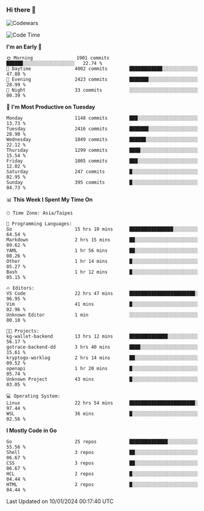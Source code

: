 ### Hi there 👋

![Codewars](https://www.codewars.com/users/omegaatt36/badges/small)

<!--START_SECTION:waka-->
![Code Time](http://img.shields.io/badge/Code%20Time-2%2C062%20hrs%2051%20mins-blue)

**I'm an Early 🐤** 

```text
🌞 Morning                1901 commits        ██████░░░░░░░░░░░░░░░░░░░   22.74 % 
🌆 Daytime                4002 commits        ████████████░░░░░░░░░░░░░   47.88 % 
🌃 Evening                2423 commits        ███████░░░░░░░░░░░░░░░░░░   28.99 % 
🌙 Night                  33 commits          ░░░░░░░░░░░░░░░░░░░░░░░░░   00.39 % 
```
📅 **I'm Most Productive on Tuesday** 

```text
Monday                   1148 commits        ███░░░░░░░░░░░░░░░░░░░░░░   13.73 % 
Tuesday                  2416 commits        ███████░░░░░░░░░░░░░░░░░░   28.90 % 
Wednesday                1849 commits        ██████░░░░░░░░░░░░░░░░░░░   22.12 % 
Thursday                 1299 commits        ████░░░░░░░░░░░░░░░░░░░░░   15.54 % 
Friday                   1005 commits        ███░░░░░░░░░░░░░░░░░░░░░░   12.02 % 
Saturday                 247 commits         █░░░░░░░░░░░░░░░░░░░░░░░░   02.95 % 
Sunday                   395 commits         █░░░░░░░░░░░░░░░░░░░░░░░░   04.73 % 
```


📊 **This Week I Spent My Time On** 

```text
🕑︎ Time Zone: Asia/Taipei

💬 Programming Languages: 
Go                       15 hrs 10 mins      ████████████████░░░░░░░░░   64.54 % 
Markdown                 2 hrs 15 mins       ██░░░░░░░░░░░░░░░░░░░░░░░   09.62 % 
YAML                     1 hr 56 mins        ██░░░░░░░░░░░░░░░░░░░░░░░   08.26 % 
Other                    1 hr 14 mins        █░░░░░░░░░░░░░░░░░░░░░░░░   05.27 % 
Bash                     1 hr 12 mins        █░░░░░░░░░░░░░░░░░░░░░░░░   05.15 % 

🔥 Editors: 
VS Code                  22 hrs 47 mins      ████████████████████████░   96.95 % 
Vim                      41 mins             █░░░░░░░░░░░░░░░░░░░░░░░░   02.96 % 
Unknown Editor           1 min               ░░░░░░░░░░░░░░░░░░░░░░░░░   00.10 % 

🐱‍💻 Projects: 
kg-wallet-backend        13 hrs 12 mins      ██████████████░░░░░░░░░░░   56.17 % 
gotrace-backend-dd       3 hrs 40 mins       ████░░░░░░░░░░░░░░░░░░░░░   15.61 % 
kryptogo-worklog         2 hrs 14 mins       ██░░░░░░░░░░░░░░░░░░░░░░░   09.52 % 
openapi                  1 hr 20 mins        █░░░░░░░░░░░░░░░░░░░░░░░░   05.74 % 
Unknown Project          43 mins             █░░░░░░░░░░░░░░░░░░░░░░░░   03.05 % 

💻 Operating System: 
Linux                    22 hrs 54 mins      ████████████████████████░   97.44 % 
WSL                      36 mins             █░░░░░░░░░░░░░░░░░░░░░░░░   02.56 % 
```

**I Mostly Code in Go** 

```text
Go                       25 repos            ██████████████░░░░░░░░░░░   55.56 % 
Shell                    3 repos             ██░░░░░░░░░░░░░░░░░░░░░░░   06.67 % 
CSS                      3 repos             ██░░░░░░░░░░░░░░░░░░░░░░░   06.67 % 
HCL                      2 repos             █░░░░░░░░░░░░░░░░░░░░░░░░   04.44 % 
HTML                     2 repos             █░░░░░░░░░░░░░░░░░░░░░░░░   04.44 % 
```




 Last Updated on 10/01/2024 00:17:40 UTC
<!--END_SECTION:waka-->

<!--
**omegaatt36/omegaatt36** is a ✨ _special_ ✨ repository because its `README.md` (this file) appears on your GitHub profile.

Here are some ideas to get you started:

- 🔭 I’m currently working on ...
- 🌱 I’m currently learning ...
- 👯 I’m looking to collaborate on ...
- 🤔 I’m looking for help with ...
- 💬 Ask me about ...
- 📫 How to reach me: ...
- 😄 Pronouns: ...
- ⚡ Fun fact: ...
-->
